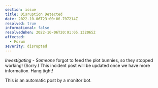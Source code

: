 ```yaml
---
section: issue
title: Disruption Detected
date: 2022-10-06T23:00:06.707214Z
resolved: true
informational: false
resolvedWhen: 2022-10-06T20:01:05.132065Z
affected:
  - Forum
severity: disrupted
---
```

*Investigating* - _Someone_ forgot to feed the plot bunnies, so they stopped working! (Sorry.) This incident post will be updated once we have more information. Hang tight!

This is an automatic post by a monitor bot.
        